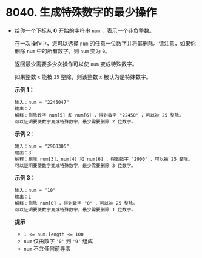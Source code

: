 # 8040. 生成特殊数字的最少操作

- 给你一个下标从 **0** 开始的字符串 `num` ，表示一个非负整数。

  在一次操作中，您可以选择 `num` 的任意一位数字并将其删除。请注意，如果你删除 `num` 中的所有数字，则 `num` 变为 `0`。

  返回最少需要多少次操作可以使 `num` 变成特殊数字。

  如果整数 `x` 能被 `25` 整除，则该整数 `x` 被认为是特殊数字。

   

   

  **示例 1：**

  ```
  输入：num = "2245047"
  输出：2
  解释：删除数字 num[5] 和 num[6] ，得到数字 "22450" ，可以被 25 整除。
  可以证明要使数字变成特殊数字，最少需要删除 2 位数字。
  ```

  **示例 2：**

  ```
  输入：num = "2908305"
  输出：3
  解释：删除 num[3]、num[4] 和 num[6] ，得到数字 "2900" ，可以被 25 整除。
  可以证明要使数字变成特殊数字，最少需要删除 3 位数字。
  ```

  **示例 3：**

  ```
  输入：num = "10"
  输出：1
  解释：删除 num[0] ，得到数字 "0" ，可以被 25 整除。
  可以证明要使数字变成特殊数字，最少需要删除 1 位数字。
  ```

   

  **提示**

  - `1 <= num.length <= 100`
  - `num` 仅由数字 `'0'` 到 `'9'` 组成
  - `num` 不含任何前导零